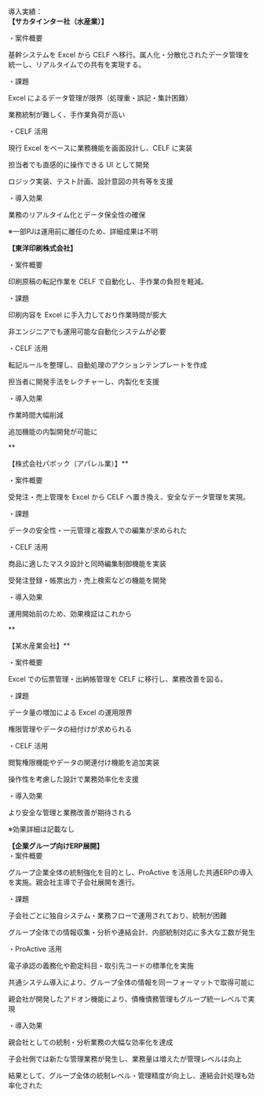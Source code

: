 導入実績：  
**【サカタインター社（水産業）】**

・案件概要

基幹システムを Excel から CELF へ移行。属人化・分散化されたデータ管理を統一し、リアルタイムでの共有を実現する。

・課題

Excel によるデータ管理が限界（処理重・誤記・集計困難）

業務統制が難しく、手作業負荷が高い

・CELF 活用

現行 Excel をベースに業務機能を画面設計し、CELF に実装

担当者でも直感的に操作できる UI として開発

ロジック実装、テスト計画、設計意図の共有等を支援

・導入効果

業務のリアルタイム化とデータ保全性の確保

※一部PJは運用前に離任のため、詳細成果は不明

**【東洋印刷株式会社】**

・案件概要

印刷原稿の転記作業を CELF で自動化し、手作業の負担を軽減。

・課題

印刷内容を Excel に手入力しており作業時間が膨大

非エンジニアでも運用可能な自動化システムが必要

・CELF 活用

転記ルールを整理し、自動処理のアクションテンプレートを作成

担当者に開発手法をレクチャーし、内製化を支援

・導入効果

作業時間大幅削減

追加機能の内製開発が可能に

**  
  
  
【株式会社パボック（アパレル業）】**

・案件概要

受発注・売上管理を Excel から CELF へ置き換え、安全なデータ管理を実現。

・課題

データの安全性・一元管理と複数人での編集が求められた

・CELF 活用

商品に適したマスタ設計と同時編集制御機能を実装

受発注登録・帳票出力・売上検索などの機能を開発

・導入効果

運用開始前のため、効果検証はこれから

**  
  
  
  
  
  
【某水産業会社】**

・案件概要

Excel での伝票管理・出納帳管理を CELF に移行し、業務改善を図る。

・課題

データ量の増加による Excel の運用限界

権限管理やデータの紐付けが求められる

・CELF 活用

閲覧権限機能やデータの関連付け機能を追加実装

操作性を考慮した設計で業務効率化を支援

・導入効果

より安全な管理と業務改善が期待される

※効果詳細は記載なし  
  
**【企業グループ向けERP展開】**  
・案件概要

グループ企業全体の統制強化を目的とし、ProActive を活用した共通ERPの導入を実施。親会社主導で子会社展開を進行。

・課題

子会社ごとに独自システム・業務フローで運用されており、統制が困難

グループ全体での情報収集・分析や連結会計、内部統制対応に多大な工数が発生

・ProActive 活用

電子承認の義務化や勘定科目・取引先コードの標準化を実施

共通システム導入により、グループ全体の情報を同一フォーマットで取得可能に

親会社が開発したアドオン機能により、債権債務管理もグループ統一レベルで実現

・導入効果

親会社としての統制・分析業務の大幅な効率化を達成

子会社側では新たな管理業務が発生し、業務量は増えたが管理レベルは向上

結果として、グループ全体の統制レベル・管理精度が向上し、連結会計処理も効率化された